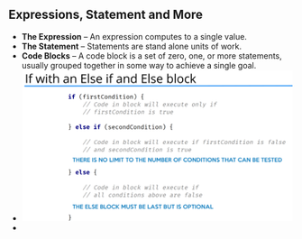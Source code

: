 ## Expressions, Statement and More

- **The Expression** – An expression computes to a single value.
- **The Statement** – Statements are stand alone units of work.
- **Code Blocks** – A code block is a set of zero, one, or more statements, usually grouped together in some way to achieve a single goal.
- ![image.png](assets/image.png)
- 
